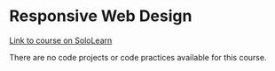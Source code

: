 # Responsive Web Design

[Link to course on SoloLearn](https://www.sololearn.com/learning/1162)

There are no code projects or code practices available for this course.